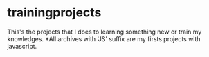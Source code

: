 # trainingprojects
This's the projects that I does to learning something new or train my knowledges.
*All archives with 'JS' suffix are my firsts projects with javascript.
